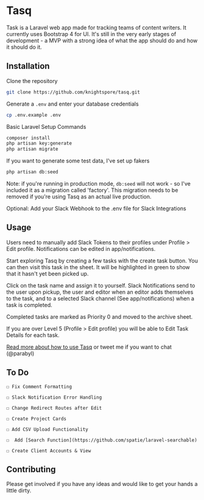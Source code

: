 # Tasq

Task is a Laravel web app made for tracking teams of content writers. It currently uses Bootstrap 4 for UI. It's still in the very early stages of development - a MVP with a strong idea of what the app should do and how it should do it.

## Installation

Clone the repository

```bash
git clone https://github.com/knightspore/tasq.git
```

Generate a ```.env``` and enter your database credentials
```bash
cp .env.example .env
```

Basic Laravel Setup Commands
```bash
composer install
php artisan key:generate
php artisan migrate
```

If you want to generate some test data, I've set up fakers
```bash
php artisan db:seed
```

Note: if you're running in production mode, ```db:seed``` will not work - so I've included it as a migration called 'factory'. This migration needs to be removed if you're using Tasq as an actual live production.

Optional: Add your Slack Webhook to the .env file for Slack Integrations

## Usage

Users need to manually add Slack Tokens to their profiles under Profile > Edit profile. Notifications can be edited in app/notifications.

Start exploring Tasq by creating a few tasks with the create task button. You can then visit this task in the sheet. It will be highlighted in green to show that it hasn't yet been picked up. 

Click on the task name and assign it to yourself. Slack Notifications send to the user upon pickup, the user and editor when an editor adds themselves to the task, and to a selected Slack channel (See app/notifications) when a task is completed.

Completed tasks are marked as Priority 0 and moved to the archive sheet.

If you are over Level 5 (Profile > Edit profile) you will be able to Edit Task Details for each task. 

[Read more about how to use Tasq](https://ciaran.co.za/) or tweet me if you want to chat (@parabyl)


## To Do

    ☐ Fix Comment Formatting

    ☐ Slack Notification Error Handling

    ☐ Change Redirect Routes after Edit

    ☐ Create Project Cards

    ☐ Add CSV Upload Functionality
    
    ☐  Add [Search Function](https://github.com/spatie/laravel-searchable)
      
    ☐ Create Client Accounts & View
    

## Contributing

Please get involved if you have any ideas and would like to get your hands a little dirty.
